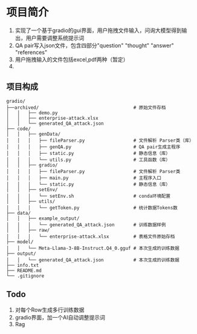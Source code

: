 # 项目简介
1. 实现了一个基于gradio的gui界面，用户拖拽文件输入，问询大模型得到输出，用户需要调整系统提示词
2. QA pair写入json文件，包含四部分"question"  "thought"  "answer"  "references"
3. 用户拖拽输入的文件包括excel,pdf两种（暂定）
4. 
## 项目构成
```
gradio/
├──archived/                                   # 原始文件存档
│   │   ├── demo.py                            
│   │   ├── enterprise-attack.xlsx
│   │   └── generated_QA_attack.json                     
├── code/
│   │   ├── genData/  
│   │   │   ├── fileParser.py                  # 文件解析 Parser类（库）
│   │   │   ├── genQA.py                       # QA pair生成主程序
│   │   │   ├── static.py                      # 静态信息（库）
│   │   │   └── utils.py                       # 工具函数（库）
│   │   ├── gradio/  
│   │   │   ├── fileParser.py                  # 文件解析 Parser类
│   │   │   ├── main.py                        # 主程序入口
│   │   │   └── static.py                      # 静态信息（库）
│   │   ├── setEnv/  
│   │   │   └── setEnv.sh                      # conda环境配置
│   │   ├── utils/  
│   │   │   └── getToken.py                    # 统计数据Tokens数
├── data/
│   │   ├── example_output/
│   │   │   └── generated_QA_attack.json       # 训练数据样例
│   │   ├── raw/
│   │   │   └── enterprise-attack.xlsx         # 表格文件原始存档
├── model/
│   │   └── Meta-Llama-3-8B-Instruct.Q4_0.gguf # 本次生成的训练数据
├── output/
│   │   └── generated_QA_attack.json           # 本次生成的训练数据
├── info.txt
├── README.md
└── .gitignore
```
## Todo
1. 对每个Row生成多行训练数据
2. gradio界面，加一个AI自动调整提示词
3. Rag